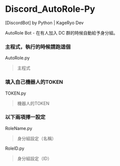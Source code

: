# Discord_AutoRole-Py
[DiscordBot] by Python | KageRyo Dev

AutoRole Bot - 在有人加入 DC 群的時候自動給予身分組。

### 主程式，執行的時候請跑這個

AutoRole.py
> 主程式

### 填入自己機器人的TOKEN

TOKEN.py
> 機器人的TOKEN

### 以下兩項擇一設定

RoleName.py

> 身分組設定（名稱）

RoleID.py
> 身分組設定（ID）
